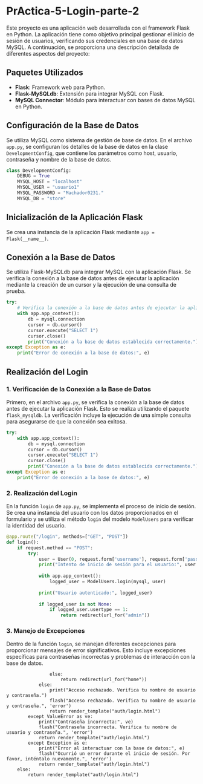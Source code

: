 # PrActica-5-Login-parte-2

Este proyecto es una aplicación web desarrollada con el framework Flask en Python. La aplicación tiene como objetivo principal gestionar el inicio de sesión de usuarios, verificando sus credenciales en una base de datos MySQL. A continuación, se proporciona una descripción detallada de diferentes aspectos del proyecto:

## Paquetes Utilizados

- **Flask**: Framework web para Python.
- **Flask-MySQLdb**: Extensión para integrar MySQL con Flask.
- **MySQL Connector**: Módulo para interactuar con bases de datos MySQL en Python.

## Configuración de la Base de Datos

Se utiliza MySQL como sistema de gestión de base de datos. En el archivo `app.py`, se configuran los detalles de la base de datos en la clase `DevelopmentConfig`, que contiene los parámetros como host, usuario, contraseña y nombre de la base de datos.

```python
class DevelopmentConfig:
    DEBUG = True
    MYSQL_HOST = "localhost"
    MYSQL_USER = "usuario1"
    MYSQL_PASSWORD = "Machador0231."
    MYSQL_DB = "store"
```

## Inicialización de la Aplicación Flask

Se crea una instancia de la aplicación Flask mediante `app = Flask(__name__)`.

## Conexión a la Base de Datos

Se utiliza Flask-MySQLdb para integrar MySQL con la aplicación Flask. Se verifica la conexión a la base de datos antes de ejecutar la aplicación mediante la creación de un cursor y la ejecución de una consulta de prueba.

```python
try:
    # Verifica la conexión a la base de datos antes de ejecutar la aplicación
    with app.app_context():
        db = mysql.connection
        cursor = db.cursor()
        cursor.execute("SELECT 1")
        cursor.close()
        print("Conexión a la base de datos establecida correctamente.")
except Exception as e:
    print("Error de conexión a la base de datos:", e)
```

## Realización del Login

### 1. Verificación de la Conexión a la Base de Datos

Primero, en el archivo `app.py`, se verifica la conexión a la base de datos antes de ejecutar la aplicación Flask. Esto se realiza utilizando el paquete `flask_mysqldb`. La verificación incluye la ejecución de una simple consulta para asegurarse de que la conexión sea exitosa.

```python
try:
    with app.app_context():
        db = mysql.connection
        cursor = db.cursor()
        cursor.execute("SELECT 1")
        cursor.close()
        print("Conexión a la base de datos establecida correctamente.")
except Exception as e:
    print("Error de conexión a la base de datos:", e)
```

### 2. Realización del Login

En la función `login` de `app.py`, se implementa el proceso de inicio de sesión. Se crea una instancia del usuario con los datos proporcionados en el formulario y se utiliza el método `login` del modelo `ModelUsers` para verificar la identidad del usuario.

```python
@app.route("/login", methods=["GET", "POST"])
def login():
    if request.method == "POST":
        try:
            user = User(0, request.form['username'], request.form['password'], 0)
            print("Intento de inicio de sesión para el usuario:", user.username)
            
            with app.app_context():
                logged_user = ModelUsers.login(mysql, user)
            
            print("Usuario autenticado:", logged_user)
            
            if logged_user is not None:
                if logged_user.usertype == 1:
                    return redirect(url_for("admin"))

```
### 3. Manejo de Excepciones

Dentro de la función `login`, se manejan diferentes excepciones para proporcionar mensajes de error significativos. Esto incluye excepciones específicas para contraseñas incorrectas y problemas de interacción con la base de datos.
```
                else:
                    return redirect(url_for("home"))
            else:
                print("Acceso rechazado. Verifica tu nombre de usuario y contraseña.")
                flash("Acceso rechazado. Verifica tu nombre de usuario y contraseña.", 'error')
                return render_template("auth/login.html")
        except ValueError as ve:
            print("Contraseña incorrecta:", ve)
            flash("Contraseña incorrecta. Verifica tu nombre de usuario y contraseña.", 'error')
            return render_template("auth/login.html")
        except Exception as e:
            print("Error al interactuar con la base de datos:", e)
            flash("Ocurrió un error durante el inicio de sesión. Por favor, inténtalo nuevamente.", 'error')
            return render_template("auth/login.html")
    else:
        return render_template("auth/login.html")
```
